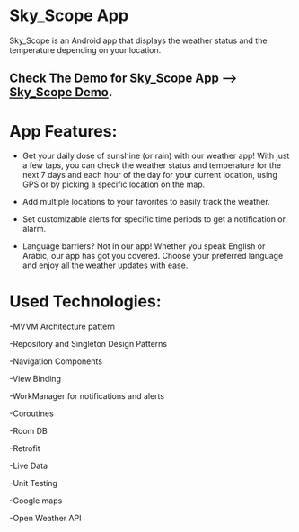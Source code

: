 # Sky_Scope App
Sky_Scope is an Android app that displays the weather status and the temperature depending on your location.

## Check The Demo for Sky_Scope App --> [Sky_Scope Demo](https://www.linkedin.com/feed/update/urn:li:activity:7087074418203488256/).

# App Features:
- Get your daily dose of sunshine (or rain) with our weather app! With just a few taps, you can check the weather status and temperature for the 
  next 7 days and each hour of the day for your current location, using GPS or by picking a specific location on the map.
  
- Add multiple locations to your favorites to easily track the weather.
  
- Set customizable alerts for specific time periods to get a notification or alarm.
  
- Language barriers? Not in our app! Whether you speak English or Arabic, our app has got you covered.
  Choose your preferred language and enjoy all the weather updates with ease.

# Used Technologies:
 -MVVM Architecture pattern

 -Repository and Singleton Design Patterns

 -Navigation Components
 
 -View Binding
 
 -WorkManager for notifications and alerts
 
 -Coroutines
 
 -Room DB
 
 -Retrofit
 
 -Live Data
 
 -Unit Testing

 -Google maps
 
 -Open Weather API
 
 
